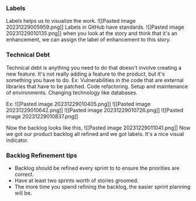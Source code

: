 ### Labels
Labels helps us to visualize the work.
![[Pasted image 20231229005959.png]]
Labels in GitHub have standards. 
![[Pasted image 20231229010135.png]]
when you look at the story and think that it's an enhancement, we can assign the label of enhancement to this story. 

### Technical Debt
Technical debt is anything you need to do that doesn't involve creating a new feature.
	It's not really adding a feature to the product, but it's something you have to do. 
Ex: 
	Vulnerabilities in the code that are external libraries that have to be patched. 
	Code refactoring.
	Setup and maintenance of environments. 
	Changing technology like databases.

Ex: 
![[Pasted image 20231229010405.png]]
![[Pasted image 20231229010642.png]]
![[Pasted image 20231229010726.png]]
![[Pasted image 20231229010837.png]]

Now the backlog looks like this,
![[Pasted image 20231229011041.png]]
Now we got our product backlog all refined and we got labels. 
It's a nice visual indicator.

### Backlog Refinement tips
- Backlog should be refined every sprint to to ensure the priorities are correct.
- Have at least two sprints worth of stories groomed. 
- The more time you spend refining the backlog, the easier sprint planning will be.